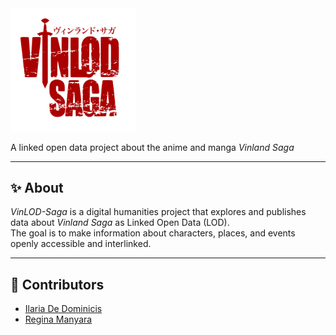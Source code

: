 <img src="assets/img/Vinlod_logo_full.png" alt="VinLOD-Saga Logo" width="200"/> 

A linked open data project about the anime and manga _Vinland Saga_

---

## ✨ About
*VinLOD-Saga* is a digital humanities project that explores and publishes data about _Vinland Saga_ as Linked Open Data (LOD).  
The goal is to make information about characters, places, and events openly accessible and interlinked.

---

## 👥 Contributors
- [Ilaria De Dominicis](https://github.com/theair-hub)
- [Regina Manyara](https://github.com/ValkyrieCain9)
